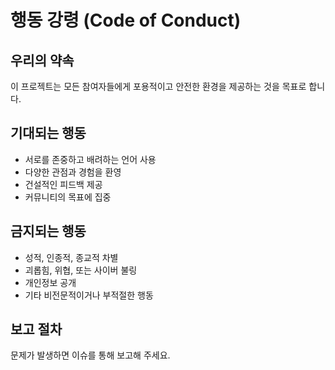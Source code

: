 # 행동 강령 (Code of Conduct)

## 우리의 약속

이 프로젝트는 모든 참여자들에게 포용적이고 안전한 환경을 제공하는 것을 목표로 합니다.

## 기대되는 행동

- 서로를 존중하고 배려하는 언어 사용
- 다양한 관점과 경험을 환영
- 건설적인 피드백 제공
- 커뮤니티의 목표에 집중

## 금지되는 행동

- 성적, 인종적, 종교적 차별
- 괴롭힘, 위협, 또는 사이버 불링
- 개인정보 공개
- 기타 비전문적이거나 부적절한 행동

## 보고 절차

문제가 발생하면 이슈를 통해 보고해 주세요.
